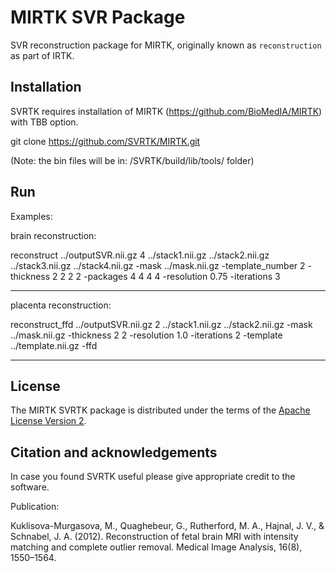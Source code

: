 MIRTK SVR Package
====================


SVR reconstruction package for MIRTK, originally known as `reconstruction` as part of IRTK.



Installation 
------------

SVRTK requires installation of MIRTK (https://github.com/BioMedIA/MIRTK) with TBB option.  

git clone https://github.com/SVRTK/MIRTK.git


 (Note: the bin files will be in: /SVRTK/build/lib/tools/ folder)

Run
---

Examples: 


brain reconstruction:

reconstruct ../outputSVR.nii.gz  4 ../stack1.nii.gz ../stack2.nii.gz ../stack3.nii.gz ../stack4.nii.gz  -mask ../mask.nii.gz  -template_number 2  -thickness 2 2 2 2 -packages 4 4 4 4  -resolution 0.75 -iterations 3 
 
 ---
 
placenta reconstruction:
 
reconstruct_ffd ../outputSVR.nii.gz  2 ../stack1.nii.gz ../stack2.nii.gz   -mask ../mask.nii.gz  -thickness 2 2 -resolution 1.0 -iterations 2 -template ../template.nii.gz -ffd
 
  ---
 


License
-------

The MIRTK SVRTK package is distributed under the terms of the
[Apache License Version 2](http://www.apache.org/licenses/LICENSE-2.0).



Citation and acknowledgements
-----------------------------

In case you found SVRTK useful please give appropriate credit to the software.

Publication:

Kuklisova-Murgasova, M., Quaghebeur, G., Rutherford, M. A., Hajnal, J. V., & Schnabel, J. A. (2012). Reconstruction of fetal brain MRI with intensity matching and complete outlier removal. Medical Image Analysis, 16(8), 1550–1564.


